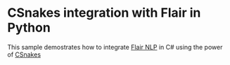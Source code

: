 # CSnakes integration with Flair in Python

This sample demostrates how to integrate [Flair NLP](https://github.com/flairNLP/flair) in C# using the power of [CSnakes](https://tonybaloney.github.io/CSnakes/)



